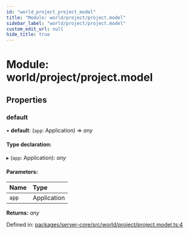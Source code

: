```yaml
---
id: "world_project_project_model"
title: "Module: world/project/project.model"
sidebar_label: "world/project/project.model"
custom_edit_url: null
hide_title: true
---
```


# Module: world/project/project.model

## Properties

### default

• **default**: (`app`: Application) => *any*

#### Type declaration:

▸ (`app`: Application): *any*

#### Parameters:

Name | Type |
:------ | :------ |
`app` | Application |

**Returns:** *any*

Defined in: [packages/server-core/src/world/project/project.model.ts:4](https://github.com/xr3ngine/xr3ngine/blob/673ad6a5f/packages/server-core/src/world/project/project.model.ts#L4)
